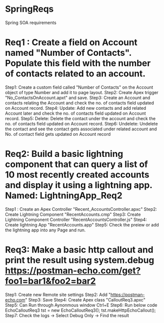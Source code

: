 # SpringReqs
Spring SOA requirements


# Req1 : Create a field on Account named "Number of Contacts". Populate this field with the number of contacts related to an account.  
Step1: Create a custom field called "Number of Contacts" on the Account object of type Number and add it to page layout.
Step2: Create Apex trigger "No_ContactsOnAccount.apxt" and save.
Step3: Create an Account and contacts relating the Account and check the no. of contacts field updated on Account record.
Step4: Update: Add new contacts and add related Account later and check the no. of contacts field updated on Account record.
Step5: Delete: Delete the contact under the account and check the no. of contacts field updated on Account record.
Step6: Undelete: Undelete the contact and see the contact gets associated under related account and No. of contact field gets updated on Account record

# Req2: Build a basic lightning component that can query a list of 10 most recently created accounts and display it using a lightning app.  Named: LightningApp_Req2
Step1 : Create an Apex Controller "Recent_AccountsController.apxc"
Step2:  Create Lightning Component "RecentAccounts.cmp"
Step3:  Create Lightning Component Controller "RecentAccountsController.js"
Step4:  Create lightning App "RecentAccounts.app"
Step5: Check the preiew or add the lightning app into any Page and run.


# Req3:  Make a basic http callout and print the result using system.debug https://postman-echo.com/get?foo1=bar1&foo2=bar2 
Step1: Create new Remote site settings 
Step2: Add "https://postman-echo.com"
Step3: Save
Step4: Create Apex class "CalloutReq3.apxc"
Step5: Can Run through Aynonmous window Ctrl+E 
Step6: Run below code 
EchoCalloutReq3 tst = new EchoCalloutReq3();
tst.makeHttpEchoCallout();
Step7: Check the logs -> Select Debug Only -> Find the result

